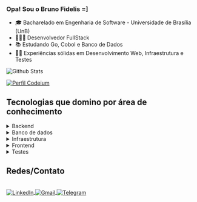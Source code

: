 ### Opa! Sou o Bruno Fidelis =]
* 🎓 Bacharelado em Engenharia de Software - Universidade de Brasília (UnB)
* 👨🏼‍💻 Desenvolvedor FullStack
* 📚 Estudando Go, Cobol e Banco de Dados 
* 👨‍💻 Experiências sólidas em Desenvolvimento Web, Infraestrutura e Testes

![Github Stats](https://github-readme-stats.vercel.app/api?username=lbrunofidelis&show_icons=true&theme=tokyonight)

<a href="https://codeium.com/profile/lbrunofidelis">
<img src="https://img.shields.io/badge/Codeium-09B6A2.svg?style=for-the-badge&logo=Codeium&logoColor=white" alt="Perfil Codeium" />
</a>

## Tecnologias que domino por área de conhecimento

<details>
  <summary>Backend</summary>
  <div style="display: inline_block"><br/>
    <img align="center" alt="typescript" src="https://img.shields.io/badge/TypeScript-007ACC?style=for-the-badge&logo=typescript&logoColor=white" />
    <img align="center" alt="node" src="https://img.shields.io/badge/Node.js-43853D?style=for-the-badge&logo=node.js&logoColor=white" />
    <img align="center" alt="express" src="https://img.shields.io/badge/Express.js-404D59?style=for-the-badge" />
    <img align="center" alt="python" src="https://img.shields.io/badge/Python-3776AB?style=for-the-badge&logo=python&logoColor=white" />
    <img align="center" alt="r" src="https://img.shields.io/badge/R-276DC3?style=for-the-badge&logo=r&logoColor=white" />
    <img align="center" alt="go" src="https://img.shields.io/badge/Go-00ADD8?style=for-the-badge&logo=go&logoColor=white" />
    <img align="center" alt="csharp" src="https://img.shields.io/badge/C%23-239120?style=for-the-badge&logo=csharp&logoColor=white" />
    <img align="center" alt="dotnet" src="https://img.shields.io/badge/.NET-512BD4?style=for-the-badge&logo=dotnet&logoColor=white" />
  </div>
</details>

<details>
  <summary>Banco de dados</summary>
  <div style="display: inline_block"><br/>
    <img align="center" alt="postgresql" src="https://img.shields.io/badge/PostgreSQL-316192?style=for-the-badge&logo=postgresql&logoColor=white" />
    <img align="center" alt="mongo" src="https://img.shields.io/badge/MongoDB-4EA94B?style=for-the-badge&logo=mongodb&logoColor=white" />
  </div>
</details>

<details>
  <summary>Infraestrutura</summary>
  <div style="display: inline_block"><br/>
    <img align="center" alt="ubuntu" src="https://img.shields.io/badge/Ubuntu-E95420?style=for-the-badge&logo=ubuntu&logoColor=white" />
    <img align="center" alt="redhat" src="https://img.shields.io/badge/Red%20Hat-EE0000?style=for-the-badge&logo=redhat&logoColor=white" />
    <img align="center" alt="pfsense" src="https://img.shields.io/badge/-pfSense-%23212121?style=for-the-badge&logo=pfsense&logoColor=white" />
  </div>
</details>

<details>
  <summary>Frontend</summary>
  <div style="display: inline_block"><br/>
    <img align="center" alt="react" src="https://img.shields.io/badge/React-20232A?style=for-the-badge&logo=react&logoColor=61DAFB" />
    <img align="center" alt="tailwind" src="https://img.shields.io/badge/Tailwind_CSS-38B2AC?style=for-the-badge&logo=tailwind-css&logoColor=white" />
    <img align="center" alt="next" src="https://img.shields.io/badge/next%20js-000000?style=for-the-badge&logo=nextdotjs&logoColor=white" />
  </div>
</details>

<details>
  <summary>Testes</summary>
  <div style="display: inline_block"><br/>
    <img align="center" alt="cypress" src="https://img.shields.io/badge/Cypress-17202C?style=for-the-badge&logo=cypress&logoColor=white" />
    <img align="center" alt="jest" src="https://img.shields.io/badge/Jest-C21325?style=for-the-badge&logo=jest&logoColor=white" />
  </div>
</details>

## Redes/Contato
<div style="display: inline_block"><br/>
  <a href="https://www.linkedin.com/in/luis-bruno-fidelis-a277b0167/" target="_blank">
    <img align="center" alt="LinkedIn" src="https://img.shields.io/badge/LinkedIn-0077B5?style=for-the-badge&logo=linkedin&logoColor=white">
  </a>

  <a href="mailto:l.brunofidelis@gmail.com" target="_blank">
    <img align="center" alt="Gmail" src="https://img.shields.io/badge/Gmail-D14836?style=for-the-badge&logo=gmail&logoColor=white">
  </a>

  <a href="https://t.me/lbrunofidelis" target="_blank">
    <img align="center" alt="Telegram" src="https://img.shields.io/badge/Telegram-2CA5E0?style=for-the-badge&logo=telegram&logoColor=white">
  </a>
</div>

